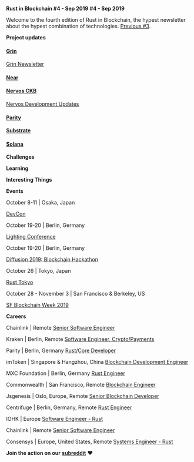 **Rust in Blockchain #4 - Sep 2019**
**#4 - Sep 2019**

Welcome to the fourth edition of Rust in Blockchain, the hypest newsletter about the hypest combination of technologies. [Previous #3](https://rustinblockchain.org/2019/09/05/rust-in-blockchain-3-august-2019/).


**Project updates**

#### [**Grin**](https://github.com/mimblewimble/grin)


[Grin Newsletter](https://grinnews.substack.com/)

#### [**Near**](https://github.com/nearprotocol/nearcore)


#### [**Nervos CKB**](https://github.com/nervosnetwork/ckb)


[Nervos Development Updates](https://medium.com/nervosnetwork/tagged/development-updates)

#### [**Parity** ](https://github.com/paritytech)

[**Substrate**](https://github.com/paritytech/substrate)


#### [**Solana**](https://github.com/solana-labs/solana)


**Challenges**


**Learning**


**Interesting Things**



**Events**

October 8-11 | Osaka, Japan

[DevCon](https://devcon.org/)

October 19-20 | Berlin, Germany

[Lighting Conference](https://www.thelightningconference.com/)

October 19-20 | Berlin, Germany

[Diffusion 2019: Blockchain Hackathon](https://diffusion.events/)

October 26 | Tokyo, Japan

[Rust Tokyo](https://rust.tokyo/)

October 28 - November 3 | San Francisco & Berkeley, US

[SF Blockchain Week 2019](https://sfblockchainweek.io/)

**Careers**

Chainlink | Remote
[Senior Software Engineer](https://remotive.io/remote-jobs/software-dev/senior-software-engineer-18917)

Kraken | Berlin, Remote
[Software Engineer, Crypto/Payments](https://jobs.lever.co/kraken/4c18a043-3f9f-4005-a715-7455aaa64b11)

Parity | Berlin, Germany
[Rust/Core Developer](https://www.parity.io/jobs/#berlin-rust-core-developer)

imToken | Singapore & Hangzhou, China
[Blockchain Development Engineer](https://token.im/careers)

MXC Foundation | Berlin, Germany
[Rust Engineer](https://www.linkedin.com/jobs/view/1455662885/?refId=3445947911569942562383&trk=d_flagship3_company)

Commonwealth | San Francisco, Remote
[Blockchain Engineer](https://angel.co/company/commonwealth-labs/jobs/454577-commonwealth-blockchain-engineer)

Jsgenesis | Oslo, Europe, Remote
[Senior Blockchain Developer](https://www.jsgenesis.com/jobs/blockchain-developer)

Centrifuge | Berlin, Germany, Remote
[Rust Engineer](https://centrifuge.breezy.hr/p/20af596b9ffb01-rust-engineer-centrifuge-chain/)

IOHK | Europe
[Software Engineer - Rust](https://iohk.io/careers/#op-345001-software-engineer-rust)

Chainlink | Remote
[Senior Software Engineer](https://careers.chain.link/o/senior-software-engineer-global)

Consensys | Europe, United States, Remote
[Systems Engineer - Rust](https://consensys.net/open-roles/1792013/)



**Join the action on our** [**subreddit**](https://www.reddit.com/r/RustInBlockchain/) **❤️**

